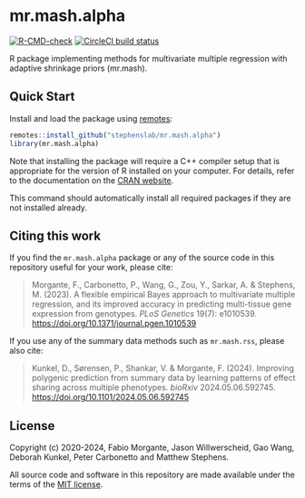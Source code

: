 # mr.mash.alpha

 [![R-CMD-check](https://github.com/stephenslab/mr.mash.alpha/workflows/R-CMD-check/badge.svg)](https://github.com/stephenslab/mr.mash.alpha/actions)
 [![CircleCI build status](https://circleci.com/gh/stephenslab/mr.mash.alpha.svg?style=svg)](https://circleci.com/gh/stephenslab/mr.mash.alpha)

R package implementing methods for multivariate multiple regression
with adaptive shrinkage priors (mr.mash).

## Quick Start

Install and load the package using [remotes][remotes]:

```R
remotes::install_github("stephenslab/mr.mash.alpha")
library(mr.mash.alpha)
```

Note that installing the package will require a C++ compiler setup
that is appropriate for the version of R installed on your
computer. For details, refer to the documentation on the
[CRAN website][cran].

This command should automatically install all required packages if
they are not installed already.

## Citing this work

If you find the `mr.mash.alpha` package or any of the source code in this
repository useful for your work, please cite:
> Morgante, F., Carbonetto, P., Wang, G., Zou, Y., Sarkar, A. &
> Stephens, M. (2023). A flexible empirical Bayes approach to 
> multivariate multiple regression, and its improved accuracy 
> in predicting multi-tissue gene expression from genotypes.
> *PLoS Genetics* 19(7): e1010539. https://doi.org/10.1371/journal.pgen.1010539

If you use any of the summary data methods such as `mr.mash.rss`, please also cite:
> Kunkel, D., Sørensen, P., Shankar, V. & Morgante, F. (2024).
> Improving polygenic prediction from summary data by learning patterns of effect
> sharing across multiple phenotypes. *bioRxiv* 2024.05.06.592745.
> https://doi.org/10.1101/2024.05.06.592745

## License

Copyright (c) 2020-2024, Fabio Morgante, Jason Willwerscheid, Gao Wang, Deborah Kunkel,
Peter Carbonetto and Matthew Stephens.

All source code and software in this repository are made available
under the terms of the [MIT license][mit-license].


[remotes]: https://github.com/r-lib/remotes
[cran]: https://cran.r-project.org
[mit-license]: https://opensource.org/licenses/mit-license.html

